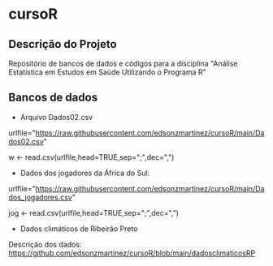 # cursoR
## Descrição do Projeto
<p align="left">Repositório de bancos de dados e códigos para a disciplina "Análise Estatística em Estudos em Saúde Utilizando o Programa R"</p>

## Bancos de dados

* Arquivo Dados02.csv

urlfile="https://raw.githubusercontent.com/edsonzmartinez/cursoR/main/Dados02.csv"

w <- read.csv(urlfile,head=TRUE,sep=";",dec=",")

* Dados dos jogadores da África do Sul:

urlfile="https://raw.githubusercontent.com/edsonzmartinez/cursoR/main/Dados_jogadores.csv"

jog <- read.csv(urlfile,head=TRUE,sep=";",dec=",")

* Dados climáticos de Ribeirão Preto

Descrição dos dados: https://github.com/edsonzmartinez/cursoR/blob/main/dadosclimaticosRP
